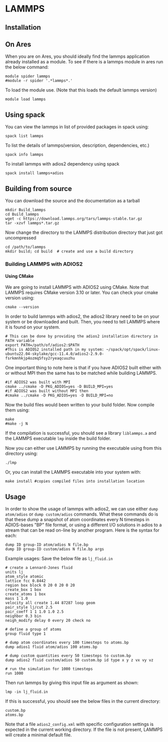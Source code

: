 # LAMMPS
## Installation
## On Ares
When you are on Ares, you should ideally find the lammps application already installed as a module. To see if there is a lammps module in ares run the below command:

```linux
module spider lammps
#module -r spider '.*lammps*.'
```
To load the module use. (Note that this loads the default lammps version)
```linux
module load lammps
```
## Using spack
You can view the lammps in list of provided packages in spack using:
```linux
spack list lammps
```
To list the details of lammps(version, description, dependencies, etc.)
```linux
spack info lammps
```
 To install lammps with adios2 dependency using spack
```linux
spack install lammps+adios
```
## Building from source
You can download the source and the documentation as a tarball
```linux 
mkdir Build_lammps
cd Build_lammps
wget -c https://download.lammps.org/tars/lammps-stable.tar.gz
tar -xzvf lammps*.tar.gz
````
Now change the directory to the LAMMPS distribution directory that just got uncompressed
```linux
cd /path/to/lammps 
mkdir build; cd build  # create and use a build directory
```

### Building LAMMPS with ADIOS2
#### Using CMake
We are going to install LAMMPS with ADIOS2 using CMake. Note that LAMMPS requires CMake version 3.10 or later. You can check your cmake version using:
```linux
cmake --version
```
In order to build lammps with adios2, the adios2 library need to be on your system or be downloaded and built. Then, you need to tell LAMMPS where it is found on your system.
```linux
# This can be done by providing the adios2 installation directory in PATH variable
export PATH=/path/of/adios2:$PATH
#This is ADIOS2 installed path in my system: ~/spack/opt/spack/linux-ubuntu22.04-skylake/gcc-11.4.0/adios2-2.9.0-fsrkmnhkjp4ozmq5fsy2ryeaqcuuzhu
```
One important thing to note here is that if you have ADIOS2 built either with or without MPI then the same has to be matched while building LAMMPS.
```linux
#if ADIOS2 was built with MPI 
cmake ../cmake -D PKG_ADIOS=yes -D BUILD_MPI=yes  
#if ADIOS2 was built without MPI then
#cmake ../cmake -D PKG_ADIOS=yes -D BUILD_MPI=no
```
Now the build files would been written to your build folder.
Now compile them using:
```linux
make 
#make -j N
```
If the compilation is successful, you should see a library ```liblammps.a``` and the LAMMPS executable ```lmp``` inside the build folder.

Now you can either use LAMMPS by running the executable using from this directory using:
```linux 
./lmp
````
Or, you can install the LAMMPS executable into your system with:
```linux
make install #copies compiled files into installation location
```
## Usage
In order to show the usage of lammps with adios2, we can use either ```dump atom/adios``` or ```dump custom/adios``` commands.
What these commands do is that these dump a snapshot of atom coordinates every N timesteps in ADIOS-bases "BP" file format, or using a different I/O solutions in adios to a stream that can be read on-line by another program.
Here is the syntax for each:
```linux
dump ID group-ID atom/adios N file.bp
dump ID group-ID custom/adios N file.bp args
```
Example usages:
Save the below file as ```lj_fluid.in```
```linux
# create a Lennard-Jones fluid
units lj
atom_style atomic
lattice fcc 0.8442
region box block 0 20 0 20 0 20
create_box 1 box
create_atoms 1 box
mass 1 1.0
velocity all create 1.44 87287 loop geom
pair_style lj/cut 2.5
pair_coeff 1 1 1.0 1.0 2.5
neighbor 0.3 bin
neigh_modify delay 0 every 20 check no

# define a group of atoms
group fluid type 1

# dump atom coordinates every 100 timesteps to atoms.bp
dump adios1 fluid atom/adios 100 atoms.bp

# dump custom quantities every 50 timesteps to custom.bp
dump adios2 fluid custom/adios 50 custom.bp id type x y z vx vy vz

# run the simulation for 1000 timesteps
run 1000
```
Then run lammps by giving this input file as argument as shown:
```linux
lmp -in lj_fluid.in
```
If this is successful, you should see the below files in the current directory:
```
custom.bp
atoms.bp
```
Note that a file ```adios2_config.xml``` with specific configuration settings is expected in the current working directory. If the file is not present, LAMMPS will create a minimal default file.
